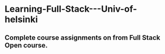 # Learning-Full-Stack---Univ-of-helsinki

## Complete course assignments on from Full Stack Open course.

